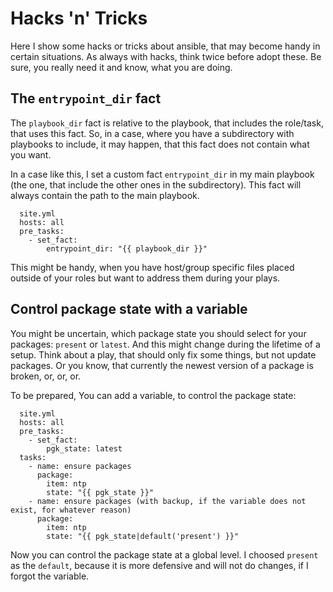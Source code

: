 # Hacks 'n' Tricks

Here I show some hacks or tricks about ansible, that may become handy in certain situations.
As always with hacks, think twice before adopt these. Be sure, you really need it and know, what you are doing.

## The `entrypoint_dir` fact

The `playbook_dir` fact is relative to the playbook, that includes the role/task, that uses this fact.
So, in a case, where you have a subdirectory with playbooks to include, it may happen, that this fact does not contain what you want.

In a case like this, I set a custom fact `entrypoint_dir` in my main playbook (the one, that include the other ones in the subdirectory).
This fact will always contain the path to the main playbook.

```
  site.yml
  hosts: all
  pre_tasks:
    - set_fact:
        entrypoint_dir: "{{ playbook_dir }}"
```

This might be handy, when you have host/group specific files placed outside of your roles but want to address them during your plays.



## Control package state with a variable

You might be uncertain, which package state you should select for your packages: `present` or `latest`.
And this might change during the lifetime of a setup. Think about a play, that should only fix some things, but not update packages. Or you know, that currently the newest version of a package is broken, or, or, or.

To be prepared, You can add a variable, to control the package state:

```
  site.yml
  hosts: all
  pre_tasks:
    - set_fact:
        pgk_state: latest
  tasks:
    - name: ensure packages
      package:
        item: ntp
        state: "{{ pgk_state }}"
    - name: ensure packages (with backup, if the variable does not exist, for whatever reason)
      package:
        item: ntp
        state: "{{ pgk_state|default('present') }}"
```

Now you can control the package state at a global level.
I choosed `present` as the `default`, because it is more defensive and will not do changes, if I forgot the variable.
